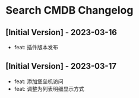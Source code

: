 # Search CMDB Changelog

## [Initial Version] - 2023-03-16

- feat: 插件版本发布

## [Initial Version] - 2023-03-17

- feat: 添加堡垒机访问
- feat: 调整为列表明细显示方式
